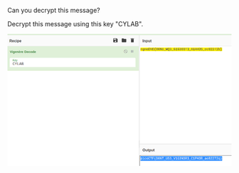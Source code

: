 Can you decrypt this message?

Decrypt this message using this key "CYLAB".


![](/Screenshots/Pasted%20image%2020220315155300.png)
